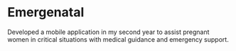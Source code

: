# Emergenatal
Developed a mobile application in my second year to assist pregnant women in critical situations with medical guidance and emergency support.
